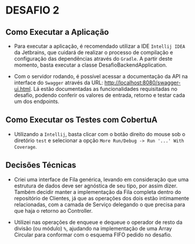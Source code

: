 # DESAFIO 2

## Como Executar a Aplicação

- Para executar a aplicação, é recomendado utilizar a IDE `Intellij IDEA` da Jetbrains, que cuidará de realizar o processo de compilação e configuração das dependências através do `Gradle`. A partir deste momento, basta executar a classe DesafioBackendApplication.

- Com o servidor rodando, é possível acessar a documentação da API na interface do `Swagger` através da URL: <http://localhost:8080/swagger-ui.html>. Lá estão documentadas as funcionalidades requisitadas no desafio, podendo conferir os valores de entrada, retorno e testar cada um dos endpoints.

## Como Executar os Testes com CobertuA

- Utilizando a `Intellij`, basta clicar com o botão direito do mouse sob o diretório `test` e selecionar a opção `More Run/Debug -> Run '...' With Coverage`.

## Decisões Técnicas

- Criei uma interface de Fila genérica, levando em consideração que uma estrutura de dados deve ser agnóstica de seu tipo, por assim dizer. Também decidir manter a implementação da Fila completa dentro do repositório de Clientes, já que as operações dos dois estão intimamente relacionadas, com a camada de Serviço delegando o que precisa para que haja o retorno ao Controller.

- Utilizei nas operações de enqueue e dequeue o operador de resto da divisão (ou módulo) `%`, ajudando na implementação de uma Array Circular para conformar com o esquema FIFO pedido no desafio.
